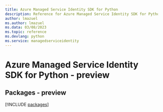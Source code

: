 ```yaml
---
title: Azure Managed Service Identity SDK for Python
description: Reference for Azure Managed Service Identity SDK for Python
author: lmazuel
ms.author: lmazuel
ms.data: 03/08/2023
ms.topic: reference
ms.devlang: python
ms.service: managedserviceidentity
---
```

# Azure Managed Service Identity SDK for Python - preview
## Packages - preview
[!INCLUDE [packages](managed-service-identity-index.md)]